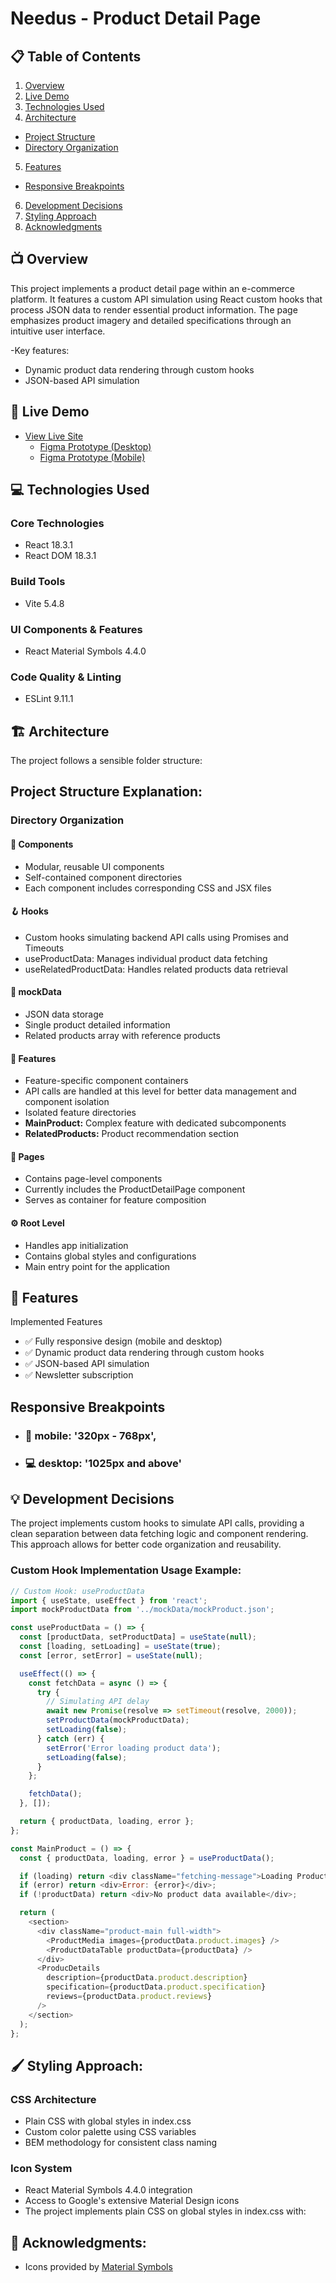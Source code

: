 # Needus - Product Detail Page

<!-- Paste screenshots -->

## 📋 Table of Contents

1. [Overview](#overview)
2. [Live Demo](#live-demo)
3. [Technologies Used](#technologies-used)
4. [Architecture](#architecture)
  - [Project Structure](#project-structure-explanation)
  - [Directory Organization](#directory-organization)
5. [Features](#features)
  - [Responsive Breakpoints](#responsive-breakpoints)
6. [Development Decisions](#development-decisions)
7. [Styling Approach](#styling-approach)
8. [Acknowledgments](#acknowledgments)

## 📺 Overview
This project implements a product detail page within an e-commerce platform. It features a custom API simulation using React custom hooks that process JSON data to render essential product information. The page emphasizes product imagery and detailed specifications through an intuitive user interface.

-Key features:

- Dynamic product data rendering through custom hooks
- JSON-based API simulation


## 🚀 Live Demo
- [View Live Site](https://challenge-purple-fire.vercel.app/)
    - [Figma Prototype (Desktop)](https://www.figma.com/proto/23iDxcUBoDZMYEtYwNLpbM/%F0%9F%93%9D-Challenge?page-id=0%3A1&type=design&node-id=36-680&viewport=-455%2C1070%2C0.38&t=wQLMEU6uJaUaNpsj-1&scaling=min-zoom&starting-point-node-id=1%3A19)
    - [Figma Prototype (Mobile)](https://www.figma.com/proto/23iDxcUBoDZMYEtYwNLpbM/%F0%9F%93%9D-Challenge?page-id=10%3A48&type=design&node-id=36-479&viewport=-48%2C1623%2C0.56&t=l7KicZNjWxfkjOCP-1&scaling=scale-down&starting-point-node-id=10%3A49)

## 💻 Technologies Used
### Core Technologies
- React 18.3.1
- React DOM 18.3.1

### Build Tools
- Vite 5.4.8

### UI Components & Features
- React Material Symbols 4.4.0

### Code Quality & Linting
- ESLint 9.11.1


## 🏗️ Architecture
The project follows a sensible folder structure:

<!-- Paste screenshots -->

## Project Structure Explanation:
### Directory Organization
#### 🧩 Components
- Modular, reusable UI components
- Self-contained component directories
- Each component includes corresponding CSS and JSX files

#### 🪝 Hooks
- Custom hooks simulating backend API calls using Promises and Timeouts
- useProductData: Manages individual product data fetching
- useRelatedProductData: Handles related products data retrieval

#### 💾 mockData
- JSON data storage
- Single product detailed information
- Related products array with reference products

#### 🔧 Features
- Feature-specific component containers
- API calls are handled at this level for better data management and component isolation
- Isolated feature directories
- **MainProduct:** Complex feature with dedicated subcomponents
- **RelatedProducts:** Product recommendation section

#### 📄 Pages
- Contains page-level components
- Currently includes the ProductDetailPage component
- Serves as container for feature composition

#### ⚙️ Root Level
- Handles app initialization
- Contains global styles and configurations
- Main entry point for the application

## 🎯 Features
Implemented Features

- ✅ Fully responsive design (mobile and desktop)
- ✅ Dynamic product data rendering through custom hooks
- ✅ JSON-based API simulation
- ✅ Newsletter subscription

## Responsive Breakpoints
- ### 📱 mobile: '320px - 768px',
- ### 💻 desktop: '1025px and above'
<!-- Paste screenshots -->


## 💡 Development Decisions
The project implements custom hooks to simulate API calls, providing a clean separation between data fetching logic and component rendering.
This approach allows for better code organization and reusability.

###  Custom Hook Implementation Usage Example:
```javascript
// Custom Hook: useProductData
import { useState, useEffect } from 'react';
import mockProductData from '../mockData/mockProduct.json';

const useProductData = () => {
  const [productData, setProductData] = useState(null);
  const [loading, setLoading] = useState(true);
  const [error, setError] = useState(null);

  useEffect(() => {
    const fetchData = async () => {
      try {
        // Simulating API delay
        await new Promise(resolve => setTimeout(resolve, 2000));
        setProductData(mockProductData);
        setLoading(false);
      } catch (err) {
        setError('Error loading product data');
        setLoading(false);
      }
    };

    fetchData();
  }, []);

  return { productData, loading, error };
};

```
```javascript
const MainProduct = () => {
  const { productData, loading, error } = useProductData();

  if (loading) return <div className="fetching-message">Loading Product...</div>;
  if (error) return <div>Error: {error}</div>;
  if (!productData) return <div>No product data available</div>;

  return (
    <section>
      <div className="product-main full-width">
        <ProductMedia images={productData.product.images} />
        <ProductDataTable productData={productData} />
      </div>
      <ProducDetails
        description={productData.product.description}
        specification={productData.product.specification}
        reviews={productData.product.reviews}
      />
    </section>
  );
};

```

## 🖌️ Styling Approach:

### CSS Architecture

- Plain CSS with global styles in index.css
- Custom color palette using CSS variables
- BEM methodology for consistent class naming

### Icon System

- React Material Symbols 4.4.0 integration
- Access to Google's extensive Material Design icons
- The project implements plain CSS on global styles in index.css with:

<!-- Paste screenshots -->

## 🙏 Acknowledgments:

- Icons provided by [Material Symbols](https://fonts.google.com/icons)
